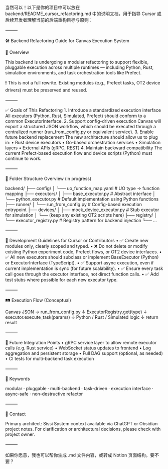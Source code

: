当然可以！以下是你的项目中可以放在 backend/README_cursor_refactoring.md 中的说明文档，用于指导 Cursor 或后续开发者理解当前的后端重构目标与原则：

⸻

🛠️ Backend Refactoring Guide for Canvas Execution System

📌 Overview

This backend is undergoing a modular refactoring to support flexible, pluggable execution across multiple runtimes — including Python, Rust, simulation environments, and task orchestration tools like Prefect.

❗ This is not a full rewrite.
Existing modules (e.g., Prefect tasks, OT2 device drivers) must be preserved and reused.

⸻

✅ Goals of This Refactoring
	1.	Introduce a standardized execution interface
All executors (Python, Rust, Simulated, Prefect) should conform to a common ExecutorInterface.
	2.	Support config-driven execution
Canvas will export a structured JSON workflow, which should be executed through a centralized runner (run_from_config.py or equivalent service).
	3.	Enable future backend replacement
The new architecture should allow us to plug in:
	•	Rust device executors
	•	Go-based orchestration services
	•	Simulation layers
	•	External APIs (gRPC, REST)
	4.	Maintain backward compatibility
The current Prefect-based execution flow and device scripts (Python) must continue to work.

⸻

📁 Folder Structure Overview (in progress)

backend/
├── config/
│   └── uo_function_map.yaml      # UO type → function mapping
├── executors/
│   ├── base_executor.py          # Abstract interface
│   └── python_executor.py        # Default implementation using Python functions
├── runner/
│   └── run_from_config.py        # Config-based execution entrypoint
├── devices/
│   ├── mock_device_executor.py   # Stub executor for simulation
│   └── (keep any existing OT2 scripts here)
├── registry/
│   └── executor_registry.py      # Registry pattern for backend injection
└── ...



⸻

🧭 Development Guidelines for Cursor or Contributors
	•	✅ Create new modules only, clearly scoped and typed.
	•	❌ Do not delete or modify existing Python experiment code, Prefect flows, or OT2 device interfaces.
	•	✅ All new executors should subclass or implement BaseExecutor (Python) or ExecutorInterface (TypeScript).
	•	✅ Support async execution, even if current implementation is sync (for future scalability).
	•	✅ Ensure every task call goes through the executor interface, not direct function calls.
	•	✅ Add test stubs where possible for each new executor type.

⸻

🛤️ Execution Flow (Conceptual)

Canvas JSON → run_from_config.py
             ↓
     ExecutorRegistry.get(type)
             ↓
      executor.execute_task(params)
             ↓
   Python / Rust / Simulated logic
             ↓
         return result



⸻

🔮 Future Integration Points
	•	gRPC service layer to allow remote executor calls (e.g. Rust service)
	•	WebSocket status updates to frontend
	•	Log aggregation and persistent storage
	•	Full DAG support (optional, as needed)
	•	CI tests for multi-backend task execution

⸻

🧠 Keywords

modular · pluggable · multi-backend · task-driven · execution interface · async-safe · non-destructive refactor

⸻

🧾 Contact

Primary architect: Sissi
System context available via ChatGPT or Obsidian project notes.
For clarification or architectural decisions, please check with project owner.

⸻

如果你愿意，我也可以帮你生成 .md 文件内容，或转成 Notion 页面结构。要不要？
